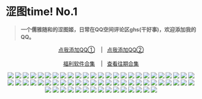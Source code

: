 <h1>涩图time! No.1</h1>
<blockquote>
<p><strong>一个儒雅随和的涩图姬，日常在QQ空间评论区ghs(干好事)，欢迎添加我的QQ。</strong></p>
<div align="center"<img src="https://wx3.sinaimg.cn/large/0076rN2Egy1ghg2q13tc5g303h02ut8z.gif" /></blockquote></div>
<div align="center"><p><a href="https://qm.qq.com/cgi-bin/qm/qr?k=VHVfncJChRrSp_NGJrlJNgYpoaZ9ukMV
" rel="nofollow">点我添加QQ①</a>&nbsp&nbsp&nbsp | &nbsp&nbsp;<a href="https://qm.qq.com/cgi-bin/qm/qr?k=m_LgW6KgED1aHePiscfi4DAD6KxDqSjy&noverify=0" rel="nofollow">点我添加QQ②</a><br/><br><a href="http://dwz.date/bPZc
">福利软件合集</a> &nbsp&nbsp&nbsp|&nbsp&nbsp;&nbsp<a href="https://github.com/Aomul/nai-nai/blob/master/%E5%BE%80%E4%B8%8B%E6%BB%91%E7%9C%8B%E5%BE%80%E6%9C%9F%E6%89%80%E6%9C%89%E5%90%88%E9%9B%86.md">查看往期合集</a></p></div>
<div align="center"<a href="" target="_blank">
	        <img src="https://i.pixxxels.cc/G2K2wVw9/Coser-yixiaoyangze-MISS-SPIDER-001.jpg" />
		<img src="https://i.pixxxels.cc/G2K2wVw9/Coser-yixiaoyangze-MISS-SPIDER-002.jpg" />
		<img src="https://i.pixxxels.cc/G2K2wVw9/Coser-yixiaoyangze-MISS-SPIDER-003.jpg" />
		<img src="https://i.pixxxels.cc/G2K2wVw9/Coser-yixiaoyangze-MISS-SPIDER-004.jpg" />
		<img src="https://i.pixxxels.cc/G2K2wVw9/Coser-yixiaoyangze-MISS-SPIDER-005.jpg" />
		<img src="https://i.pixxxels.cc/G2K2wVw9/Coser-yixiaoyangze-MISS-SPIDER-006.jpg" />
		<img src="https://i.pixxxels.cc/G2K2wVw9/Coser-yixiaoyangze-MISS-SPIDER-007.jpg" />
		<img src="https://i.pixxxels.cc/G2K2wVw9/Coser-yixiaoyangze-MISS-SPIDER-008.jpg" />
		<img src="https://i.pixxxels.cc/G2K2wVw9/Coser-yixiaoyangze-MISS-SPIDER-009.jpg" />
		<img src="https://i.pixxxels.cc/G2K2wVw9/Coser-yixiaoyangze-MISS-SPIDER-010.jpg" />
		<img src="https://i.pixxxels.cc/G2K2wVw9/Coser-yixiaoyangze-MISS-SPIDER-011.jpg" />
		<img src="https://i.pixxxels.cc/G2K2wVw9/Coser-yixiaoyangze-MISS-SPIDER-012.jpg" />
		<img src="https://i.pixxxels.cc/G2K2wVw9/Coser-yixiaoyangze-MISS-SPIDER-013.jpg" />
		<img src="https://i.pixxxels.cc/C5KKF7S7/Coser-yixiaoyangze-MISS-SPIDER-014.jpg" />
		<img src="https://i.pixxxels.cc/R0chGqg7/Coser-yixiaoyangze-MISS-SPIDER-015.jpg" />
		<img src="https://i.pixxxels.cc/vZxcg09S/Coser-yixiaoyangze-MISS-SPIDER-016.jpg" />
		<img src="https://i.pixxxels.cc/MZtchMqt/Coser-yixiaoyangze-MISS-SPIDER-017.jpg" />
		<img src="https://i.pixxxels.cc/7YfLdKBY/Coser-yixiaoyangze-MISS-SPIDER-018.jpg" />
		<img src="https://i.pixxxels.cc/gcBzVvY9/Coser-yixiaoyangze-MISS-SPIDER-019.jpg" />
		<img src="https://i.pixxxels.cc/6529Yy38/Coser-yixiaoyangze-MISS-SPIDER-020.jpg" />
		<img src="https://i.pixxxels.cc/G2t0t5T4/Coser-yixiaoyangze-MISS-SPIDER-021.jpg" />
		<img src="https://i.pixxxels.cc/Z5zhHH2Q/Coser-yixiaoyangze-MISS-SPIDER-022.jpg" />
		<img src="https://i.pixxxels.cc/525WRvM2/Coser-yixiaoyangze-MISS-SPIDER-023.jpg" />
		<img src="https://i.pixxxels.cc/TPRvMwRq/Coser-yixiaoyangze-MISS-SPIDER-024.jpg" />
		<img src="https://i.pixxxels.cc/QM0GX3CL/Coser-yixiaoyangze-MISS-SPIDER-025.jpg" />
		<img src="https://i.pixxxels.cc/qq69X6L0/Coser-yixiaoyangze-MISS-SPIDER-026.jpg" />
		<img src="https://i.pixxxels.cc/dQ71SWNQ/Coser-yixiaoyangze-MISS-SPIDER-027.jpg" />
		<img src="https://i.pixxxels.cc/3Jmw3kHP/Coser-yixiaoyangze-MISS-SPIDER-028.jpg" />
		<img src="https://i.pixxxels.cc/FHhhmGpL/Coser-yixiaoyangze-MISS-SPIDER-029.jpg" />
		<img src="https://i.pixxxels.cc/qvQ47nDZ/Coser-yixiaoyangze-MISS-SPIDER-030.jpg"/>
		<img src="https://i.pixxxels.cc/PxvjK7XB/Coser-yixiaoyangze-MISS-SPIDER-031.jpg" />
		<img src="https://i.pixxxels.cc/xTv9WBvQ/Coser-yixiaoyangze-MISS-SPIDER-032.jpg" />
		<img src="https://i.pixxxels.cc/kGxdPtts/Coser-yixiaoyangze-MISS-SPIDER-033.jpg" />
		<img src="https://i.pixxxels.cc/6QmKrKXr/Coser-yixiaoyangze-MISS-SPIDER-034.jpg" />
		<img src="https://i.pixxxels.cc/CLTFrwfJ/Coser-yixiaoyangze-MISS-SPIDER-035.jpg" />
		<img src="https://i.pixxxels.cc/5ycMrmjj/Coser-yixiaoyangze-MISS-SPIDER-036.jpg" />
		<img src="https://i.pixxxels.cc/pLVM3rVQ/Coser-yixiaoyangze-MISS-SPIDER-037.jpg" />
		<img src="https://i.pixxxels.cc/zBgsTRpN/Coser-yixiaoyangze-MISS-SPIDER-038.jpg" />
		<img src="https://i.pixxxels.cc/J45WTZ84/Coser-yixiaoyangze-MISS-SPIDER-039.jpg" />
		<img src="https://i.pixxxels.cc/7YkkMXpW/Coser-yixiaoyangze-MISS-SPIDER-040.jpg" />
		<img src="https://i.pixxxels.cc/PqPsr7wP/Coser-yixiaoyangze-MISS-SPIDER-041.jpg" />
		<img src="https://i.pixxxels.cc/1z2xgKGM/Coser-yixiaoyangze-MISS-SPIDER-042.jpg" />
		<img src="https://i.pixxxels.cc/rwZ3b9Pc/Coser-yixiaoyangze-MISS-SPIDER-043.jpg" />
		<img src="https://i.pixxxels.cc/qqcW5V9Z/Coser-yixiaoyangze-MISS-SPIDER-044.jpg" />
		<img src="https://i.pixxxels.cc/HkkFBN3B/Coser-yixiaoyangze-MISS-SPIDER-045.jpg" />
		<img src="https://i.pixxxels.cc/XvZm0yR5/Coser-yixiaoyangze-MISS-SPIDER-046.jpg" />
		<img src="https://i.pixxxels.cc/5N7sN2qS/Coser-yixiaoyangze-MISS-SPIDER-047.jpg" />
		<img src="https://i.pixxxels.cc/TYC4L9Gm/Coser-yixiaoyangze-MISS-SPIDER-048.jpg" />
		<img src="https://i.pixxxels.cc/HknPQysN/Coser-yixiaoyangze-MISS-SPIDER-049.jpg" />
		<img src="https://i.pixxxels.cc/7ZRtXZ5Z/Coser-yixiaoyangze-MISS-SPIDER-050.jpg" />
		<img src="https://i.pixxxels.cc/fLn2nqj4/Coser-yixiaoyangze-MISS-SPIDER-051.jpg" />
		<img src="https://i.pixxxels.cc/j2vZfxVK/Coser-yixiaoyangze-MISS-SPIDER-052.jpg" />
		<img src="https://i.pixxxels.cc/Y2X6QyGp/Coser-yixiaoyangze-MISS-SPIDER-053.jpg" />
		<img src="https://i.pixxxels.cc/Gm6zGgfB/Coser-yixiaoyangze-MISS-SPIDER-054.jpg" />
		<img src="https://i.pixxxels.cc/ZR48xGxq/Coser-yixiaoyangze-MISS-SPIDER-055.jpg" />
		<img src="https://i.pixxxels.cc/254dvkvJ/Coser-yixiaoyangze-MISS-SPIDER-056.jpg" />
		<img src="https://i.pixxxels.cc/hvGVHVwW/Coser-yixiaoyangze-MISS-SPIDER-057.jpg" />
		<img src="https://i.pixxxels.cc/MHr1xv2c/Coser-yixiaoyangze-MISS-SPIDER-058.jpg" />
		<img src="https://i.pixxxels.cc/qvK2VJmR/Coser-yixiaoyangze-MISS-SPIDER-059.jpg" />
		<img src="https://i.pixxxels.cc/N0wmQ3Vx/Coser-yixiaoyangze-MISS-SPIDER-060.jpg" />
		<img src="https://i.pixxxels.cc/59kzXYTy/Coser-yixiaoyangze-MISS-SPIDER-061.jpg" />
		<img src="https://i.pixxxels.cc/qRDN6SmS/Coser-yixiaoyangze-MISS-SPIDER-062.jpg" />
		<img src="https://i.pixxxels.cc/j5SW5thy/Coser-yixiaoyangze-MISS-SPIDER-063.jpg" />
		<img src="https://i.pixxxels.cc/Z5zCNrcb/Coser-yixiaoyangze-MISS-SPIDER-064.jpg" />
		<img src="https://i.pixxxels.cc/L8kh3nCz/Coser-yixiaoyangze-MISS-SPIDER-065.jpg" />
		</a></blockquote></div>
